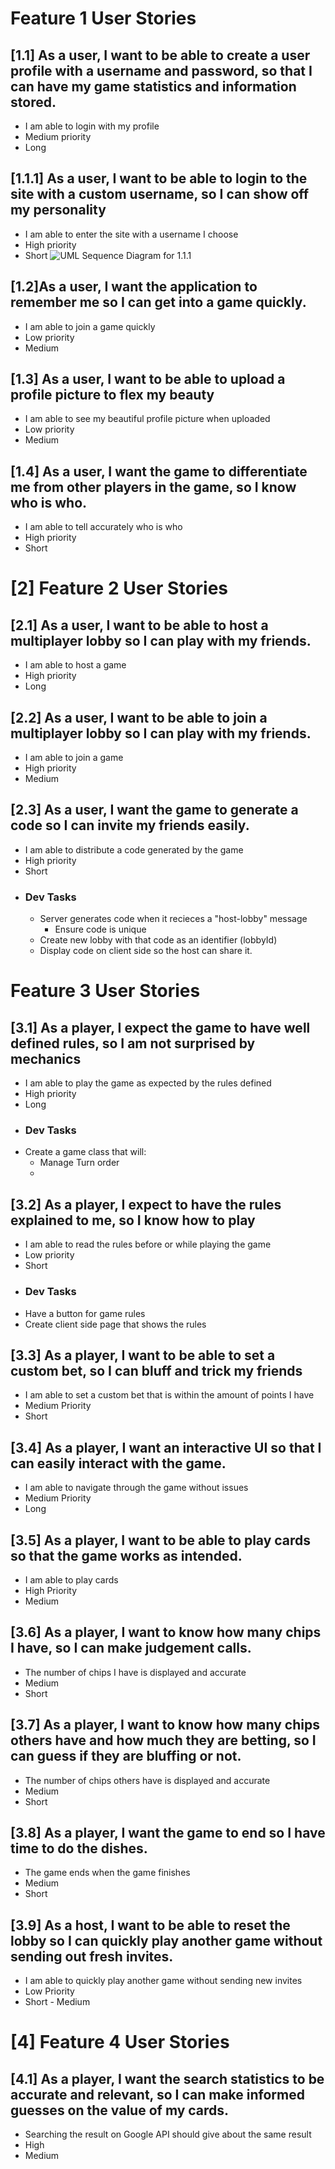 
# Feature 1 User Stories
## [1.1] As a user, I want to be able to create a user profile with a username and password, so that I can have my game statistics and information stored.
* I am able to login with my profile
* Medium priority
* Long
## [1.1.1] As a user, I want to be able to login to the site with a custom username, so I can show off my personality
* I am able to enter the site with a username I choose
* High priority
* Short
![UML Sequence Diagram for 1.1.1](https://github.com/dietterc/SEO-ker/wiki/images/1-1-1_sequence_diagram)
## [1.2]As a user, I want the application to remember me so I can get into a game quickly.
* I am able to join a game quickly
* Low priority
* Medium

## [1.3] As a user, I want to be able to upload a profile picture to flex my beauty
* I am able to see my beautiful profile picture when uploaded
* Low priority
* Medium 
## [1.4] As a user, I want the game to differentiate me from other players in the game, so I know who is who. 
* I am able to tell accurately who is who
* High priority
* Short
# [2] Feature 2 User Stories
## [2.1] As a user, I want to be able to host a multiplayer lobby so I can play with my friends. 
* I am able to host a game
* High priority
* Long

## [2.2] As a user, I want to be able to join a multiplayer lobby so I can play with my friends. 
* I am able to join a game
* High priority
* Medium
## [2.3] As a user, I want the game to generate a code so I can invite my friends easily. 
* I am able to distribute a code generated by the game
* High priority
* Short
* ### Dev Tasks
    * Server generates code when it recieces a "host-lobby" message
        * Ensure code is unique
    * Create new lobby with that code as an identifier (lobbyId)
    * Display code on client side so the host can share it.

# Feature 3 User Stories

## [3.1] As a player, I expect the game to have well defined rules, so I am not surprised by mechanics
* I am able to play the game as expected by the rules defined
* High priority
* Long
* ### Dev Tasks
* Create a game class that will:
    * Manage Turn order
    * 
## [3.2] As a player, I expect to have the rules explained to me, so I know how to play
* I am able to read the rules before or while playing the game
* Low priority
* Short
* ### Dev Tasks
* Have a button for game rules
* Create client side page that shows the rules
## [3.3] As a player, I want to be able to set a custom bet, so I can bluff and trick my friends
* I am able to set a custom bet that is within the amount of points I have
* Medium Priority
* Short

## [3.4] As a player, I want an interactive UI so that I can easily interact with the game. 
* I am able to navigate through the game without issues
* Medium Priority
* Long
## [3.5] As a player, I want to be able to play cards so that the game works as intended. 
* I am able to play cards
* High Priority
* Medium
## [3.6] As a player, I want to know how many chips I have, so I can make judgement calls.
* The number of chips I have is displayed and accurate
* Medium
* Short
## [3.7] As a player, I want  to know how many chips others have and how much they are betting, so I can guess if they are bluffing or not. 
* The number of chips others have is displayed and accurate
* Medium
* Short
## [3.8] As a player, I want the game to end so I have time to do the dishes.
* The game ends when the game finishes
* Medium
* Short
## [3.9] As a host, I want to be able to reset the lobby so I can quickly play another game without sending out fresh invites.
* I am able to quickly play another game without sending new invites
* Low Priority
* Short - Medium
# [4] Feature 4 User Stories
## [4.1] As a player, I want the search statistics to be accurate and relevant, so I can make informed guesses on the value of my cards.
* Searching the result on Google API should give about the same result 
* High
* Medium

